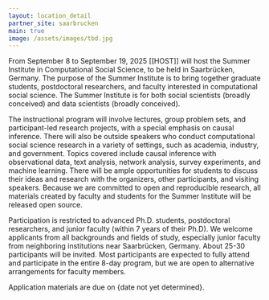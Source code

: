 ```yaml
---
layout: location_detail
partner_site: saarbrucken
main: true
image: /assets/images/tbd.jpg
---
```


[//]: # (ORGANIZERS: Update the info to match your location. Add a site image to /assets/images/ and update the placeholder URL above to match it. See _data/2025/Saarbrücken for yml files that control the header content, location info on general sites page, people lists, and sidebar.)

From September 8 to September 19, 2025 [[HOST]] will host the Summer Institute in Computational Social Science, to be held in Saarbrücken, Germany. The purpose of the Summer Institute is to bring together graduate students, postdoctoral researchers, and faculty interested in computational social science. The Summer Institute is for both social scientists (broadly conceived) and data scientists (broadly conceived).

The instructional program will involve lectures, group problem sets, and participant-led research projects, with a special emphasis on causal inference. There will also be outside speakers who conduct computational social science research in a variety of settings, such as academia, industry, and government. Topics covered include causal inference with observational data, text analysis, network analysis, survey experiments, and machine learning. There will be ample opportunities for students to discuss their ideas and research with the organizers, other participants, and visiting speakers. Because we are committed to open and reproducible research, all materials created by faculty and students for the Summer Institute will be released open source.

Participation is restricted to advanced Ph.D. students, postdoctoral researchers, and junior faculty (within 7 years of their Ph.D). We welcome applicants from all backgrounds and fields of study, especially junior faculty from neighboring institutions near Saarbrücken, Germany. About 25-30 participants will be invited. Most participants are expected to fully attend and participate in the entire 8-day program, but we are open to alternative arrangements for faculty members. 

Application materials are due on {date not yet determined}.

[//]: # (ORGANIZERS: feel free to add a link to your application materials or your SICSS apply page above.)